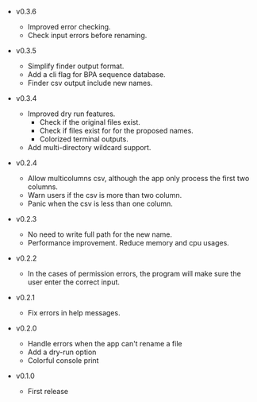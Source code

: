 - v0.3.6
    - Improved error checking.
    - Check input errors before renaming.
    
- v0.3.5
    - Simplify finder output format.
    - Add a cli flag for BPA sequence database.
    - Finder csv output include new names.

- v0.3.4
    - Improved dry run features.    
        - Check if the original files exist.
        - Check if files exist for for the proposed names.
        - Colorized terminal outputs.
    - Add multi-directory wildcard support.

- v0.2.4
    - Allow multicolumns csv, although the app only process the first two columns.
    - Warn users if the csv is more than two column.
    - Panic when the csv is less than one column.

- v0.2.3
    - No need to write full path for the new name.
    - Performance improvement. Reduce memory and cpu usages.

- v0.2.2
    - In the cases of permission errors, the program will make sure the
        user enter the correct input.

- v0.2.1
    - Fix errors in help messages.

- v0.2.0
    - Handle errors when the app can't rename a file
    - Add a dry-run option
    - Colorful console print

- v0.1.0
    - First release

